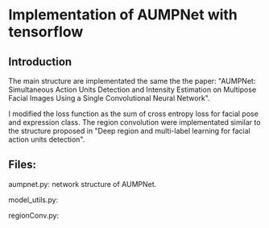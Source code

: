 # Implementation of AUMPNet with tensorflow

## Introduction

The main structure are implementated the same the the paper: "AUMPNet: Simultaneous Action Units Detection and Intensity 
Estimation on Multipose Facial Images Using a Single Convolutional Neural Network". 

I modified the loss function as the sum of cross entropy loss for facial pose and expression class. The region convolution were
implementated similar to the structure proposed in "Deep region and multi-label learning for facial action units detection".

## Files:

aumpnet.py: network structure of AUMPNet.

model_utils.py:
  
regionConv.py:
